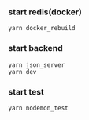 ### start redis(docker)

```
yarn docker_rebuild
```

### start backend

```
yarn json_server
yarn dev
```

### start test

```
yarn nodemon_test
```
